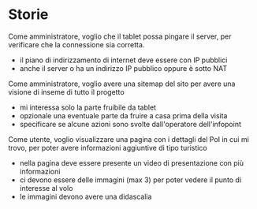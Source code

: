 # Storie

Come amministratore, voglio che il tablet possa pingare il server, per verificare che la connessione sia corretta.
- il piano di indirizzamento di internet deve essere con IP pubblici
- anche il server o ha un indirizzo IP pubblico oppure è sotto NAT

Come amministratore, voglio avere una sitemap del sito per avere una visione di inseme di tutto il progetto
- mi interessa solo la parte fruibile da tablet
- opzionale una eventuale parte da fruire a casa prima della visita
- specificare se alcune azioni sono svolte dall'operatore dell'infopoint


Come utente, voglio visualizzare una pagina con i dettagli del PoI in cui mi trovo, per poter avere informazioni aggiuntive di tipo turistico
- nella pagina deve essere presente un video di presentazione con più informazioni
- ci devono essere delle immagini (max 3) per poter vedere il punto di interesse al volo
- le immagini devono avere una didascalia
